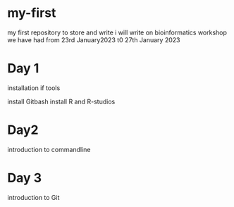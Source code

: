 # my-first
my first repository to store and write
i will write on bioinformatics workshop we have had from 23rd January2023 t0 27th January 2023

# Day 1
installation if tools

install Gitbash
install R and R-studios


# Day2
introduction to commandline

# Day 3
introduction to Git
